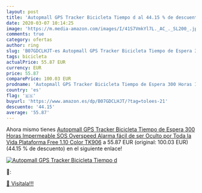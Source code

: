 ```yaml
---
layout: post
title: 'Autopmall GPS Tracker Bicicleta Tiempo d al 44.15 % de descuento'
date: 2020-03-07 10:14:25
image: 'https://m.media-amazon.com/images/I/41S7VmkYl7L._AC_._SL200_.jpg'
comments: true
category: ofertas
author: ring
slug: 'B07GDCLHJT-es Autopmall GPS Tracker Bicicleta Tiempo de Espera 300 Horas...'
tags: bicicleta
actualPrice: 55.87 EUR
currency: EUR
price: 55.87
comparePrice: 100.03 EUR
prodname: 'Autopmall GPS Tracker Bicicleta Tiempo de Espera 300 Horas Impermeable SOS Overspeed Alarma fácil de ser Oculto por Toda la Vida Plataforma Free  1.10  Color TK906'
country: 'es'
flag: '🇪🇸'
buyurl: 'https://www.amazon.es/dp/B07GDCLHJT/?tag=tolees-21'
descuento: '44.15'
average: '55.87'
---
```


Ahora mismo tienes [Autopmall GPS Tracker Bicicleta Tiempo de Espera 300 Horas Impermeable SOS Overspeed Alarma fácil de ser Oculto por Toda la Vida Plataforma Free  1.10  Color TK906](https://www.amazon.es/dp/B07GDCLHJT/?tag=tolees-21) a 55.87 EUR (original: 100.03 EUR) (44.15 %  de descuento) en el siguiente enlace!

[![Autopmall GPS Tracker Bicicleta Tiempo d](https://m.media-amazon.com/images/I/41S7VmkYl7L._AC_._SL200_.jpg)](https://www.amazon.es/dp/B07GDCLHJT/?tag=tolees-21)

🔎:


[🛒 Visítala!!!](https://www.amazon.es/dp/B07GDCLHJT/?tag=tolees-21)
